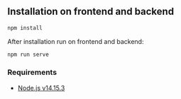 ## Installation on frontend and backend

```javascript
npm install
```

After installation run on frontend and backend:
```javascript
npm run serve
```

### Requirements

- [Node.js v14.15.3](https://nodejs.org/en/blog/release/v14.15.3/)